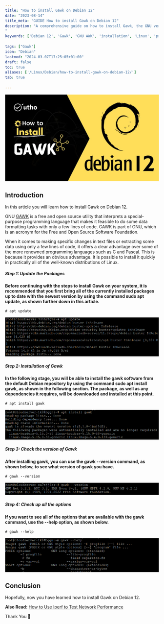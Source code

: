 ```yaml
---
title: "How to install Gawk on Debian 12"
date: "2023-08-14"
title_meta: "GUIDE How to install Gawk on Debian 12"
description: "A comprehensive guide on how to install Gawk, the GNU version of the AWK programming language, on Debian 12.
"
keywords: ['Debian 12', 'Gawk', 'GNU AWK', 'installation', 'Linux', 'programming language', 'text processing']

tags: ["Gawk"]
icon: "Debian"
lastmod: "2024-03-07T17:25:05+01:00"
draft: false
toc: true
aliases: ['/Linux/Debian/how-to-install-gawk-on-debian-12/']
tab: true

---
```


![How to install Gawk on Debian 12](images/How-to-install-Gawk-on-Debian-12-1024x576.jpg)

## Introduction

In this article you will learn how to install Gawk on Debian 12.

GNU [GAWK](https://en.wikipedia.org/wiki/Gawk) is a free and open source utility that interprets a special-purpose programming language that makes it feasible to do some data formatting tasks with only a few lines of code. GAWK is part of GNU, which is an acronym for the Free and Open Source Software Foundation.

When it comes to making specific changes in text files or extracting some data using only a few lines of code, it offers a clear advantage over some of the more renowned programming languages such as C and Pascal. This is because it provides an obvious advantage. It is possible to install it quickly in practically all of the well-known distributions of Linux.

##### Step 1: Update the Packages

**Before continuing with the steps to install Gawk on your system, it is recommended that you first bring all of the currently installed packages up to date with the newest version by using the command sudo apt update, as shown further down in this article.**

```
# apt update

```

![update](images/image-1043.png)

##### Step 2: Installation of Gawk

**In the following stage, you will be able to install the gawk software from the default Debian repository by using the command sudo apt install gawk, as shown in the following section. The package, as well as any dependencies it requires, will be downloaded and installed at this point.**

```
# apt install gawk

```

![How to install Gawk on Debian 12](images/image-1040.png)

##### Step 3: Check the version of Gawk

**After installing gawk, you can use the gawk --version command, as shown below, to see what version of gawk you have.**

```
# gawk --version

```

![version](images/image-1239.png)

##### Step 4: Check up all the options

**If you want to see all of the options that are available with the gawk command, use the --help option, as shown below.**

```
# gawk --help

```

![How to install Gawk on Debian 12](images/image-1042.png)

## Conclusion

Hopefully, now you have learned how to install Gawk on Debian 12.

**Also Read:** [How to Use Iperf to Test Network Performance](https://utho.com/docs/tutorial/how-to-use-iperf-to-test-network-performance/)

Thank You 🙂
